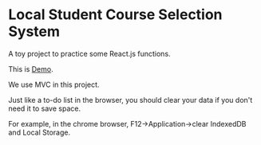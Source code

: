 # Local Student Course Selection System

A toy project to practice some React.js functions.

This is [Demo](https://iris1e27.github.io/local-student-course-selection-system/pages/index.html).

We use MVC in this project.

Just like a to-do list in the browser, you should clear your data if you don't need it to save space.

For example, in the chrome browser, F12->Application->clear IndexedDB and Local Storage.
